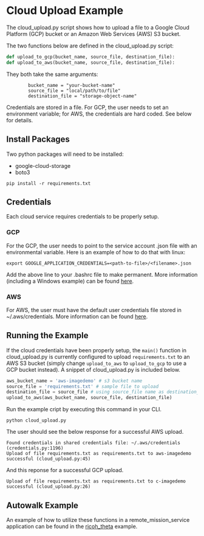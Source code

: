 <!--
Copyright (c) 2020 Boston Dynamics, Inc.  All rights reserved.

Downloading, reproducing, distributing or otherwise using the SDK Software
is subject to the terms and conditions of the Boston Dynamics Software
Development Kit License (20191101-BDSDK-SL).
-->

# Cloud Upload Example

The cloud_upload.py script shows how to upload a file to a Google Cloud Platform (GCP) bucket or an Amazon Web Services (AWS) S3 bucket. 

The two functions below are defined in the cloud_upload.py script:
```python
def upload_to_gcp(bucket_name, source_file, destination_file):
def upload_to_aws(bucket_name, source_file, destination_file):
```
They both take the same arguments:
```
        bucket_name = "your-bucket-name"
        source_file = "local/path/to/file"
        destination_file = "storage-object-name"
```

Credentials are stored in a file.  For GCP, the user needs to set an environment variable; for AWS, the credentials are hard coded.  See below for details.

## Install Packages
Two python packages will need to be installed:

- google-cloud-storage
- boto3

```
pip install -r requirements.txt
```

## Credentials
Each cloud service requires credentials to be properly setup. 

### GCP

For the GCP, the user needs to point to the service account .json file with an environmental variable. Here is an example of how to do that with linux:
```
export GOOGLE_APPLICATION_CREDENTIALS=<path-to-file>/<filename>.json
```
Add the above line to your .bashrc file to make permanent. More information (including a Windows example) can be found [here](https://cloud.google.com/docs/authentication/production#linux-or-macos).

### AWS 

For AWS, the user must have the default user credentials file stored in ~/.aws/credentials. More information can be found [here](https://boto3.amazonaws.com/v1/documentation/api/latest/guide/configuration.html).

## Running the Example
If the cloud credentials have been properly setup, the `main()` function in cloud_upload.py is currently configured to upload `requirements.txt` to an AWS S3 bucket (simply change `upload_to_aws` to `upload_to_gcp` to use a GCP bucket instead). A snippet of cloud_upload.py is included below.

```python
aws_bucket_name = 'aws-imagedemo' # s3 bucket name
source_file = 'requirements.txt' # sample file to upload
destination_file = source_file # using source_file name as destination_file name
upload_to_aws(aws_bucket_name, source_file, destination_file)
```

Run the example cript by executing this command in your CLI.
```
python cloud_upload.py
```

The user should see the below response for a successful AWS upload.
```
Found credentials in shared credentials file: ~/.aws/credentials (credentials.py:1196)
Upload of file requirements.txt as requirements.txt to aws-imagedemo successful (cloud_upload.py:45)
```

And this reponse for a successful GCP upload.
```
Upload of file requirements.txt as requirements.txt to c-imagedemo successful (cloud_upload.py:26)
```

## Autowalk Example

An example of how to utilize these functions in a remote_mission_service application can be found in the [ricoh_theta](../ricoh_theta/README.md) example.